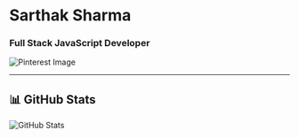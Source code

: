 # Sarthak Sharma

### Full Stack JavaScript Developer

![Pinterest Image](https://www.google.com/url?sa=i&url=https%3A%2F%2Fwww.pinterest.com%2Fpin%2Freferencias--74239093851038054%2F&psig=AOvVaw37BhG95t91fS1QXToQla_4&ust=1743597359639000&source=images&cd=vfe&opi=89978449&ved=0CBMQjRxqFwoTCIDGkbbstowDFQAAAAAdAAAAABAE)

---

## 📊 GitHub Stats

![GitHub Stats](https://nirzak-streak-stats.vercel.app/?user=ssarthaks&theme=dark&hide_border=false)

